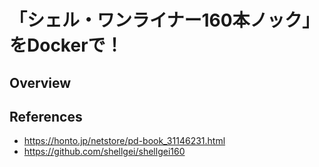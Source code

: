 # 「シェル・ワンライナー160本ノック」をDockerで！

## Overview

## References

* https://honto.jp/netstore/pd-book_31146231.html
* https://github.com/shellgei/shellgei160